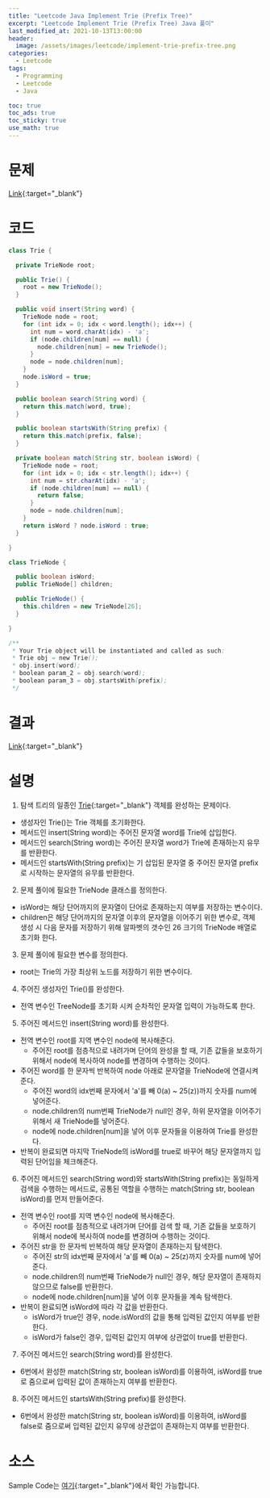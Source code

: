 ```yaml
---
title: "Leetcode Java Implement Trie (Prefix Tree)"
excerpt: "Leetcode Implement Trie (Prefix Tree) Java 풀이"
last_modified_at: 2021-10-13T13:00:00
header:
  image: /assets/images/leetcode/implement-trie-prefix-tree.png
categories:
  - Leetcode
tags:
  - Programming
  - Leetcode
  - Java

toc: true
toc_ads: true
toc_sticky: true
use_math: true
---
```

# 문제
[Link](https://leetcode.com/problems/implement-trie-prefix-tree/){:target="_blank"}

# 코드
```java
class Trie {

  private TrieNode root;

  public Trie() {
    root = new TrieNode();
  }

  public void insert(String word) {
    TrieNode node = root;
    for (int idx = 0; idx < word.length(); idx++) {
      int num = word.charAt(idx) - 'a';
      if (node.children[num] == null) {
        node.children[num] = new TrieNode();
      }
      node = node.children[num];
    }
    node.isWord = true;
  }

  public boolean search(String word) {
    return this.match(word, true);
  }

  public boolean startsWith(String prefix) {
    return this.match(prefix, false);
  }

  private boolean match(String str, boolean isWord) {
    TrieNode node = root;
    for (int idx = 0; idx < str.length(); idx++) {
      int num = str.charAt(idx) - 'a';
      if (node.children[num] == null) {
        return false;
      }
      node = node.children[num];
    }
    return isWord ? node.isWord : true;
  }

}

class TrieNode {

  public boolean isWord;
  public TrieNode[] children;

  public TrieNode() {
    this.children = new TrieNode[26];
  }

}

/**
 * Your Trie object will be instantiated and called as such:
 * Trie obj = new Trie();
 * obj.insert(word);
 * boolean param_2 = obj.search(word);
 * boolean param_3 = obj.startsWith(prefix);
 */
```

# 결과
[Link](https://leetcode.com/submissions/detail/570408607/){:target="_blank"}

# 설명
1. 탐색 트리의 일종인 [Trie](https://en.wikipedia.org/wiki/Trie){:target="_blank"} 객체를 완성하는 문제이다.
- 생성자인 Trie()는 Trie 객체를 초기화한다.
- 메서드인 insert(String word)는 주어진 문자열 word를 Trie에 삽입한다.
- 메서드인 search(String word)는 주어진 문자열 word가 Trie에 존재하는지 유무를 반환한다.
- 메서드인 startsWith(String prefix)는 기 삽입된 문자열 중 주어진 문자열 prefix로 시작하는 문자열의 유무를 반환한다.

2. 문제 풀이에 필요한 TrieNode 클래스를 정의한다.
- isWord는 해당 단어까지의 문자열이 단어로 존재하는지 여부를 저장하는 변수이다.
- children은 해당 단어까지의 문자열 이후의 문자열을 이어주기 위한 변수로, 객체 생성 시 다음 문자를 저장하기 위해 알파벳의 갯수인 26 크기의 TrieNode 배열로 초기화 한다.

3. 문제 풀이에 필요한 변수를 정의한다.
- root는 Trie의 가장 최상위 노드를 저장하기 위한 변수이다.

4. 주어진 생성자인 Trie()를 완성한다.
- 전역 변수인 TreeNode를 초기화 시켜 순차적인 문자열 입력이 가능하도록 한다.

5. 주어진 메서드인 insert(String word)를 완성한다.
- 전역 변수인 root를 지역 변수인 node에 복사해준다.
  - 주어진 root를 점층적으로 내려가며 단어의 완성을 할 때, 기존 값들을 보호하기 위해서 node에 복사하여 node를 변경하며 수행하는 것이다.
- 주어진 word를 한 문자씩 반복하여 node 아래로 문자열을 TrieNode에 연결시켜준다.
  - 주어진 word의 idx번째 문자에서 'a'를 빼 0(a) ~ 25(z))까지 숫자를 num에 넣어준다.
  - node.children의 num번째 TrieNode가 null인 경우, 하위 문자열을 이어주기 위해서 새 TrieNode를 넣어준다.
  - node에 node.children[num]을 넣어 이후 문자들을 이용하여 Trie를 완성한다.
- 반복이 완료되면 마지막 TrieNode의 isWord를 true로 바꾸어 해당 문자열까지 입력된 단어임을 체크해준다.

6. 주어진 메서드인 search(String word)와 startsWith(String prefix)는 동일하게 검색을 수행하는 메서드로, 공통된 역할을 수행하는 match(String str, boolean isWord)를 먼저 만들어준다.
- 전역 변수인 root를 지역 변수인 node에 복사해준다.
  - 주어진 root를 점층적으로 내려가며 단어를 검색 할 때, 기존 값들을 보호하기 위해서 node에 복사하여 node를 변경하며 수행하는 것이다.
- 주어진 str을 한 문자씩 반복하여 해당 문자열이 존재하는지 탐색한다.
  - 주어진 str의 idx번째 문자에서 'a'를 빼 0(a) ~ 25(z)까지 숫자를 num에 넣어준다.
  - node.children의 num번째 TrieNode가 null인 경우, 해당 문자열이 존재하지 않으므로 false를 반환한다.
  - node에 node.children[num]을 넣어 이후 문자들을 계속 탐색한다.
- 반복이 완료되면 isWord에 따라 각 값을 반환한다.
  - isWord가 true인 경우, node.isWord의 값을 통해 입력된 값인지 여부를 반환한다.
  - isWord가 false인 경우, 입력된 값인지 여부에 상관없이 true를 반환한다.

7. 주어진 메서드인 search(String word)를 완성한다.
- 6번에서 완성한 match(String str, boolean isWord)를 이용하여, isWord를 true로 줌으로써 입력된 값이 존재하는지 여부를 반환한다.

8. 주어진 메서드인 startsWith(String prefix)를 완성한다.
- 6번에서 완성한 match(String str, boolean isWord)를 이용하여, isWord를 false로 줌으로써 입력된 값인지 유무에 상관없이 존재하는지 여부를 반환한다.

# 소스
Sample Code는 [여기](https://github.com/GracefulSoul/leetcode/blob/master/src/main/java/gracefulsoul/problems/ImplementTrie.java){:target="_blank"}에서 확인 가능합니다.